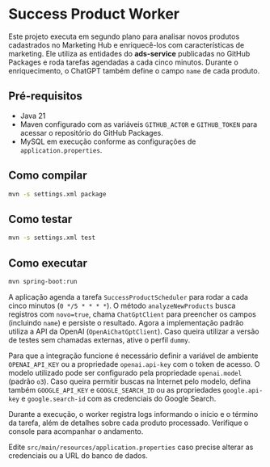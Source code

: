 # Success Product Worker

Este projeto executa em segundo plano para analisar novos produtos cadastrados no Marketing Hub e enriquecê-los com características de marketing. Ele utiliza as entidades do **ads-service** publicadas no GitHub Packages e roda tarefas agendadas a cada cinco minutos. Durante o enriquecimento, o ChatGPT também define o campo `name` de cada produto.

## Pré-requisitos
- Java 21
- Maven configurado com as variáveis `GITHUB_ACTOR` e `GITHUB_TOKEN` para acessar o repositório do GitHub Packages.
- MySQL em execução conforme as configurações de `application.properties`.

## Como compilar

```bash
mvn -s settings.xml package
```

## Como testar

```bash
mvn -s settings.xml test
```

## Como executar

```bash
mvn spring-boot:run
```

A aplicação agenda a tarefa `SuccessProductScheduler` para rodar a cada cinco minutos (`0 */5 * * * *`). O método `analyzeNewProducts` busca registros com `novo=true`, chama `ChatGptClient` para preencher os campos (incluindo `name`) e persiste o resultado. Agora a implementação padrão utiliza a API da OpenAI (`OpenAiChatGptClient`). Caso queira utilizar a versão de testes sem chamadas externas, ative o perfil `dummy`.

Para que a integração funcione é necessário definir a variável de ambiente `OPENAI_API_KEY` ou a propriedade `openai.api-key` com o token de acesso. O modelo utilizado pode ser configurado pela propriedade `openai.model` (padrão `o3`).
Caso queira permitir buscas na Internet pelo modelo, defina também `GOOGLE_API_KEY` e `GOOGLE_SEARCH_ID` ou as propriedades `google.api-key` e `google.search-id` com as credenciais do Google Search.

Durante a execução, o worker registra logs informando o início e o término da tarefa, além de detalhes sobre cada produto processado. Verifique o console para acompanhar o andamento.

Edite `src/main/resources/application.properties` caso precise alterar as credenciais ou a URL do banco de dados.
